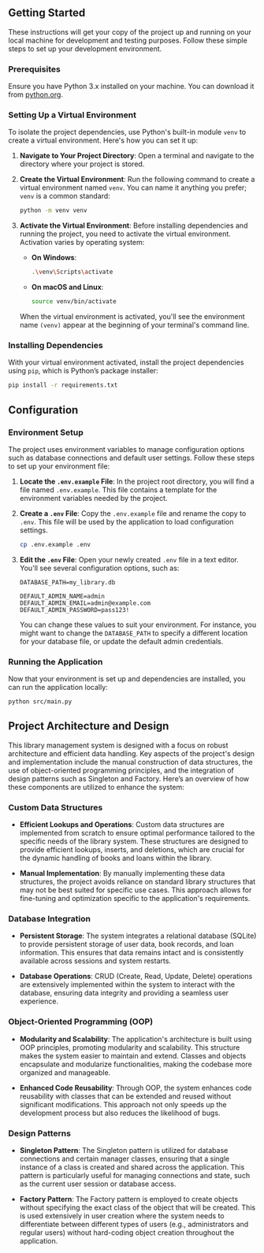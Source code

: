 ## Getting Started

These instructions will get your copy of the project up and running on your local machine for development and testing purposes. Follow these simple steps to set up your development environment.

### Prerequisites

Ensure you have Python 3.x installed on your machine. You can download it from [python.org](https://www.python.org/downloads/).

### Setting Up a Virtual Environment

To isolate the project dependencies, use Python's built-in module `venv` to create a virtual environment. Here's how you can set it up:

1. **Navigate to Your Project Directory**:
   Open a terminal and navigate to the directory where your project is stored.

2. **Create the Virtual Environment**:
   Run the following command to create a virtual environment named `venv`. You can name it anything you prefer; `venv` is a common standard:
   ```bash
   python -m venv venv
   ```

3. **Activate the Virtual Environment**:
   Before installing dependencies and running the project, you need to activate the virtual environment. Activation varies by operating system:

   - **On Windows**:
     ```bash
     .\venv\Scripts\activate
     ```

   - **On macOS and Linux**:
     ```bash
     source venv/bin/activate
     ```
   When the virtual environment is activated, you'll see the environment name `(venv)` appear at the beginning of your terminal's command line.

### Installing Dependencies

With your virtual environment activated, install the project dependencies using `pip`, which is Python’s package installer:

```bash
pip install -r requirements.txt
```

## Configuration

### Environment Setup

The project uses environment variables to manage configuration options such as database connections and default user settings. Follow these steps to set up your environment file:

1. **Locate the `.env.example` File**:
   In the project root directory, you will find a file named `.env.example`. This file contains a template for the environment variables needed by the project.

2. **Create a `.env` File**:
   Copy the `.env.example` file and rename the copy to `.env`. This file will be used by the application to load configuration settings.

   ```bash
   cp .env.example .env
   ```

3. **Edit the `.env` File**:
   Open your newly created `.env` file in a text editor. You'll see several configuration options, such as:

   ```plaintext
   DATABASE_PATH=my_library.db

   DEFAULT_ADMIN_NAME=admin
   DEFAULT_ADMIN_EMAIL=admin@example.com
   DEFAULT_ADMIN_PASSWORD=pass123!
   ```

   You can change these values to suit your environment. For instance, you might want to change the `DATABASE_PATH` to specify a different location for your database file, or update the default admin credentials.

### Running the Application

Now that your environment is set up and dependencies are installed, you can run the application locally:

```bash
python src/main.py
```

## Project Architecture and Design

This library management system is designed with a focus on robust architecture and efficient data handling. Key aspects of the project's design and implementation include the manual construction of data structures, the use of object-oriented programming principles, and the integration of design patterns such as Singleton and Factory. Here’s an overview of how these components are utilized to enhance the system:

### Custom Data Structures

- **Efficient Lookups and Operations**: Custom data structures are implemented from scratch to ensure optimal performance tailored to the specific needs of the library system. These structures are designed to provide efficient lookups, inserts, and deletions, which are crucial for the dynamic handling of books and loans within the library.
  
- **Manual Implementation**: By manually implementing these data structures, the project avoids reliance on standard library structures that may not be best suited for specific use cases. This approach allows for fine-tuning and optimization specific to the application's requirements.

### Database Integration

- **Persistent Storage**: The system integrates a relational database (SQLite) to provide persistent storage of user data, book records, and loan information. This ensures that data remains intact and is consistently available across sessions and system restarts.

- **Database Operations**: CRUD (Create, Read, Update, Delete) operations are extensively implemented within the system to interact with the database, ensuring data integrity and providing a seamless user experience.

### Object-Oriented Programming (OOP)

- **Modularity and Scalability**: The application's architecture is built using OOP principles, promoting modularity and scalability. This structure makes the system easier to maintain and extend. Classes and objects encapsulate and modularize functionalities, making the codebase more organized and manageable.

- **Enhanced Code Reusability**: Through OOP, the system enhances code reusability with classes that can be extended and reused without significant modifications. This approach not only speeds up the development process but also reduces the likelihood of bugs.

### Design Patterns

- **Singleton Pattern**: The Singleton pattern is utilized for database connections and certain manager classes, ensuring that a single instance of a class is created and shared across the application. This pattern is particularly useful for managing connections and state, such as the current user session or database access.

- **Factory Pattern**: The Factory pattern is employed to create objects without specifying the exact class of the object that will be created. This is used extensively in user creation where the system needs to differentiate between different types of users (e.g., administrators and regular users) without hard-coding object creation throughout the application.





